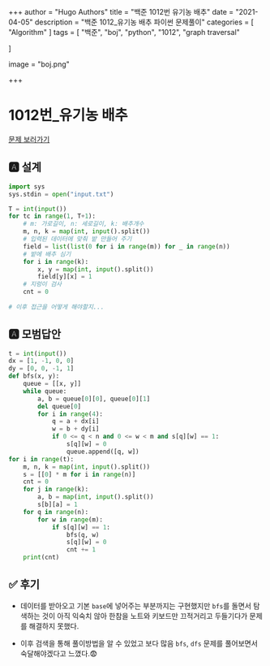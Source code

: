 +++
author = "Hugo Authors"
title = "백준 1012번 유기농 배추"
date = "2021-04-05"
description = "백준 1012_유기농 배추 파이썬 문제풀이"
categories = [
    "Algorithm"
]
tags = [
    "백준", "boj", "python", "1012", "graph traversal"

]

image = "boj.png"

+++

# 1012번_유기농 배추

[문제 보러가기](https://www.acmicpc.net/problem/1012)

## 🅰 설계

```python
import sys
sys.stdin = open("input.txt")

T = int(input())
for tc in range(1, T+1):
    # m: 가로길이, n: 세로길이, k: 배추개수
    m, n, k = map(int, input().split())
    # 입력된 데이터에 맞춰 밭 만들어 주기
    field = list(list(0 for i in range(m)) for _ in range(n))
    # 밭에 배추 심기
    for i in range(k):
        x, y = map(int, input().split())
        field[y][x] = 1
    # 지렁이 검사
    cnt = 0
    
# 이후 접근을 어떻게 해야할지...
```

## 🅰 모범답안

```python
t = int(input())
dx = [1, -1, 0, 0]
dy = [0, 0, -1, 1]
def bfs(x, y):
    queue = [[x, y]]
    while queue:
        a, b = queue[0][0], queue[0][1]
        del queue[0]
        for i in range(4):
            q = a + dx[i]
            w = b + dy[i]
            if 0 <= q < n and 0 <= w < m and s[q][w] == 1:
                s[q][w] = 0
                queue.append([q, w])
for i in range(t):
    m, n, k = map(int, input().split())
    s = [[0] * m for i in range(n)]
    cnt = 0
    for j in range(k):
        a, b = map(int, input().split())
        s[b][a] = 1
    for q in range(n):
        for w in range(m):
            if s[q][w] == 1:
                bfs(q, w)
                s[q][w] = 0
                cnt += 1
    print(cnt)
```


## ✅ 후기

* 데이터를 받아오고 기본 `base`에 넣어주는 부분까지는 구현했지만 `bfs`를 돌면서 탐색하는 것이 아직 익숙치 않아 한참을 노트와 키보드만 끄적거리고 두들기다가 문제를 해결하지 못했다.

* 이후 검색을 통해 풀이방법을 알 수 있었고 보다 많음 `bfs`, `dfs` 문제를 풀어보면서 숙달해야겠다고 느꼈다.😨

